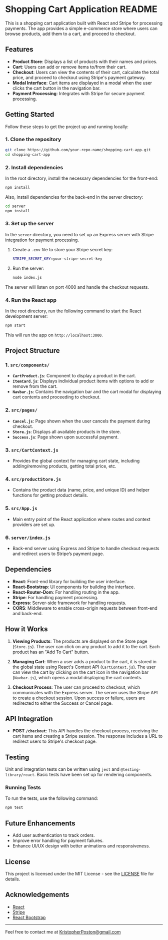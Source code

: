 # Shopping Cart Application README

This is a shopping cart application built with React and Stripe for processing payments. The app provides a simple e-commerce store where users can browse products, add them to a cart, and proceed to checkout.

## Features

- **Product Store**: Displays a list of products with their names and prices.
- **Cart**: Users can add or remove items to/from their cart.
- **Checkout**: Users can view the contents of their cart, calculate the total price, and proceed to checkout using Stripe's payment gateway.
- **Modal Interface**: Cart items are displayed in a modal when the user clicks the cart button in the navigation bar.
- **Payment Processing**: Integrates with Stripe for secure payment processing.

## Getting Started

Follow these steps to get the project up and running locally:

### 1. Clone the repository

```bash
git clone https://github.com/your-repo-name/shopping-cart-app.git
cd shopping-cart-app
```

### 2. Install dependencies

In the root directory, install the necessary dependencies for the front-end:

```bash
npm install
```

Also, install dependencies for the back-end in the server directory:

```bash
cd server
npm install
```

### 3. Set up the server

In the `server` directory, you need to set up an Express server with Stripe integration for payment processing.

1. Create a `.env` file to store your Stripe secret key:
    ```bash
    STRIPE_SECRET_KEY=your-stripe-secret-key
    ```

2. Run the server:

    ```bash
    node index.js
    ```

The server will listen on port 4000 and handle the checkout requests.

### 4. Run the React app

In the root directory, run the following command to start the React development server:

```bash
npm start
```

This will run the app on `http://localhost:3000`.

## Project Structure

### 1. **`src/components/`**
   - **`CartProduct.js`**: Component to display a product in the cart.
   - **`ItemCard.js`**: Displays individual product items with options to add or remove from the cart.
   - **`Navbar.js`**: Contains the navigation bar and the cart modal for displaying cart contents and proceeding to checkout.

### 2. **`src/pages/`**
   - **`Cancel.js`**: Page shown when the user cancels the payment during checkout.
   - **`Store.js`**: Displays all available products in the store.
   - **`Success.js`**: Page shown upon successful payment.

### 3. **`src/CartContext.js`**
   - Provides the global context for managing cart state, including adding/removing products, getting total price, etc.

### 4. **`src/productStore.js`**
   - Contains the product data (name, price, and unique ID) and helper functions for getting product details.

### 5. **`src/App.js`**
   - Main entry point of the React application where routes and context providers are set up.

### 6. **`server/index.js`**
   - Back-end server using Express and Stripe to handle checkout requests and redirect users to Stripe’s payment page.

## Dependencies

- **React**: Front-end library for building the user interface.
- **React-Bootstrap**: UI components for building the interface.
- **React-Router-Dom**: For handling routing in the app.
- **Stripe**: For handling payment processing.
- **Express**: Server-side framework for handling requests.
- **CORS**: Middleware to enable cross-origin requests between front-end and back-end.

## How it Works

1. **Viewing Products**: The products are displayed on the Store page (`Store.js`). The user can click on any product to add it to the cart. Each product has an "Add To Cart" button.
  
2. **Managing Cart**: When a user adds a product to the cart, it is stored in the global state using React's Context API (`CartContext.js`). The user can view the cart by clicking on the cart icon in the navigation bar (`Navbar.js`), which opens a modal displaying the cart contents.

3. **Checkout Process**: The user can proceed to checkout, which communicates with the Express server. The server uses the Stripe API to create a checkout session. Upon success or failure, users are redirected to either the Success or Cancel page.

## API Integration

- **POST `/checkout`**: This API handles the checkout process, receiving the cart items and creating a Stripe session. The response includes a URL to redirect users to Stripe's checkout page.

## Testing

Unit and integration tests can be written using `jest` and `@testing-library/react`. Basic tests have been set up for rendering components.

### Running Tests

To run the tests, use the following command:

```bash
npm test
```

## Future Enhancements

- Add user authentication to track orders.
- Improve error handling for payment failures.
- Enhance UI/UX design with better animations and responsiveness.

## License

This project is licensed under the MIT License - see the [LICENSE](LICENSE) file for details.

## Acknowledgements

- [React](https://reactjs.org/)
- [Stripe](https://stripe.com/docs)
- [React Bootstrap](https://react-bootstrap.github.io/)

---

Feel free to contact me at KristopherPoston@gmail.com
